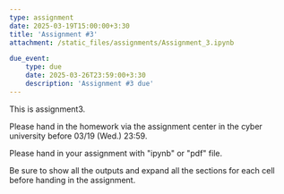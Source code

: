 ```yaml
---
type: assignment
date: 2025-03-19T15:00:00+3:30
title: 'Assignment #3'
attachment: /static_files/assignments/Assignment_3.ipynb

due_event: 
    type: due
    date: 2025-03-26T23:59:00+3:30
    description: 'Assignment #3 due'
---
```

This is assignment3.

Please hand in the homework via the assignment center in the cyber university before 03/19 (Wed.) 23:59.

Please hand in your assignment with "ipynb" or "pdf" file.

Be sure to show all the outputs and expand all the sections for each cell before handing in the assignment.

